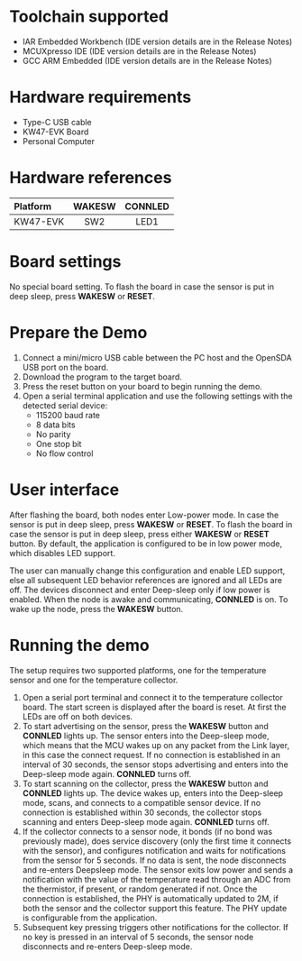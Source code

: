 Toolchain supported
===================
- IAR Embedded Workbench (IDE version details are in the Release Notes)
- MCUXpresso IDE (IDE version details are in the Release Notes)
- GCC ARM Embedded (IDE version details are in the Release Notes)

Hardware requirements
=====================
- Type-C USB cable
- KW47-EVK Board
- Personal Computer

Hardware references
=====================
|   Platform   |  WAKESW  | CONNLED |
|:-------------|:--------:|:-------:|
| KW47-EVK     | SW2      | LED1    |

Board settings
==============
No special board setting.
To flash the board in case the sensor is put in deep sleep, press **WAKESW** or **RESET**.

Prepare the Demo
================
1.  Connect a mini/micro USB cable between the PC host and the OpenSDA USB port on the board.
3.  Download the program to the target board.
4.  Press the reset button on your board to begin running the demo.
5.  Open a serial terminal application and use the following settings with the detected serial device:
    - 115200 baud rate
    - 8 data bits
    - No parity
    - One stop bit
    - No flow control

User interface
================
After flashing the board, both nodes enter Low-power mode. In case the sensor is put in deep sleep, press **WAKESW** or **RESET**. To flash the board in case the sensor is put in deep sleep, press either **WAKESW** or **RESET** button. By default, the application is configured to be in low power mode, which disables LED support.

The user can manually change this configuration and enable LED support, else all subsequent LED behavior references are ignored and all LEDs are off. The devices disconnect and enter Deep-sleep only if low power is enabled. When the node is awake and communicating, **CONNLED** is on. To wake up the node, press the **WAKESW** button.

Running the demo
================
The setup requires two supported platforms, one for the temperature sensor and one for the temperature collector.
1. Open a serial port terminal and connect it to the temperature collector board. The start screen is displayed after the board is reset. At first the LEDs are off on both devices.
2. To start advertising on the sensor, press the **WAKESW** button and **CONNLED** lights up. The sensor enters into the Deep-sleep mode, which means that the MCU wakes up on any packet from the Link layer, in this case the connect request. If no connection is established in an interval of 30 seconds, the sensor stops advertising and enters into the Deep-sleep mode again. **CONNLED** turns off.
3. To start scanning on the collector, press the **WAKESW** button and **CONNLED** lights up. The device wakes up, enters into the Deep-sleep mode, scans, and connects to a compatible sensor device. If no connection is established within 30 seconds, the collector stops scanning and enters Deep-sleep mode again. **CONNLED** turns off.
4. If the collector connects to a sensor node, it bonds (if no bond was previously made), does service discovery (only the first time it connects with the sensor), and configures notification and waits for notifications from the sensor for 5 seconds. If no data is sent, the node disconnects and re-enters Deepsleep mode. The sensor exits low power and sends a notification with the value of the temperature read through an ADC from the thermistor, if present, or random generated if not. Once the connection is established, the PHY is automatically updated to 2M, if both the sensor and the collector support this feature. The PHY update is configurable from the application.
5. Subsequent key pressing triggers other notifications for the collector. If no key is pressed in an interval of 5 seconds, the sensor node disconnects and re-enters Deep-sleep mode.